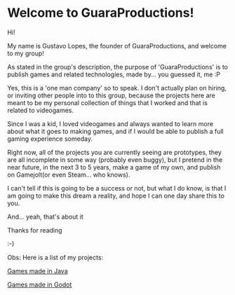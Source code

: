 # Welcome to GuaraProductions!

Hi!

My name is Gustavo Lopes, the founder of GuaraProductions, and welcome to my group!

As stated in the group's description, the purpose of 'GuaraProductions' is to publish games and related technologies,
made by... you guessed it, me :P

Yes, this is a 'one man company' so to speak. I don't actually plan on hiring, or inviting other people into to this group,
because the projects here are meant to be my personal collection of things that I worked and that is related to videogames.

Since I was a kid, I loved videogames and always wanted to learn more about what it goes to making games, and if I would 
be able to publish a full gaming experience someday.

Right now, all of the projects you are currently seeing are prototypes, they are all incomplete in some way
(probably even buggy), but I pretend in the near future, in the next 3 to 5 years, make a game of my own, and publish on 
Gamejolt(or even Steam... who knows).

I can't tell if this is going to be a success or not, but what I do know, is that I am going to make this dream a reality,
and hope I can one day share this to you. 

And... yeah, that's about it

Thanks for reading

:-)

Obs: Here is a list of my projects:

[Games made in Java](https://github.com/GuaraProductions/Welcome-to-GuaraProductions/blob/main/Java.md)

[Games made in Godot](https://github.com/GuaraProductions/Welcome-to-GuaraProductions/blob/main/Godot.md)
